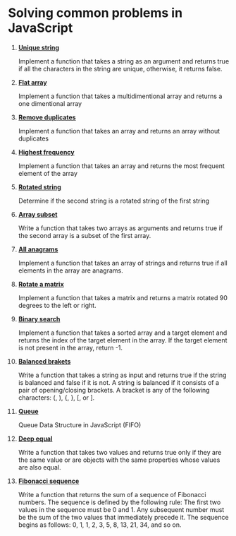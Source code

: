# Solving common problems in JavaScript

1. [**Unique string**](01_unique_string.js)

    Implement a function that takes a string as an argument and returns true if all the characters in the string are unique, otherwise, it returns false.

2. [**Flat array**](02_flat_array.js)

    Implement a function that takes a multidimentional array and returns a one dimentional array

3. [**Remove duplicates**](03_remove_duplicates.js)

    Implement a function that takes an array and returns an array without duplicates
4. [**Highest frequency**](04_highest_frequency.js)

    Implement a function that takes an array and returns the most frequent element of the array

5. [**Rotated string**](05_rotated_string.js)

    Determine if the second string is a rotated string of the first string

6. [**Array subset**](06_array_subset.js)

    Write a function that takes two arrays as arguments and returns true if the second array is a subset of the first array.

7. [**All anagrams**](07_all_anagrams.js)

    Implement a function that takes an array of strings and returns true if all elements in the array are anagrams.

8. [**Rotate a matrix**](08_rotate_matrix.js)

    Implement a function that takes a matrix and returns a matrix rotated 90 degrees to the left or right.

9. [**Binary search**](09_binary_search.js)

    Implement a function that takes a sorted array and a target element and returns the index of the target element in the array. If the target element is not present in the array, return -1.

10. [**Balanced brakets**](10_balanced_brackets.js)

    Write a function that takes a string as input and returns true if the string is balanced and false if it is not. A string is balanced if it consists of a pair of opening/closing brackets. A bracket is any of the following characters: (, ), {, }, [, or ].

11. [**Queue**](11_queue.js)

    Queue Data Structure in JavaScript (FIFO)

12. [**Deep equal**](12_deep_equal.js)

    Write a function that takes two values and returns true only if they are the same value or are objects with the same properties whose values are also equal.

13. [**Fibonacci sequence**](13_fibonacci.js)

    Write a function that returns the sum of a sequence of Fibonacci numbers. The sequence is defined by the following rule: The first two values in the sequence must be 0 and 1. Any subsequent number must be the sum of the two values that immediately precede it. The sequence begins as follows: 0, 1, 1, 2, 3, 5, 8, 13, 21, 34, and so on.
